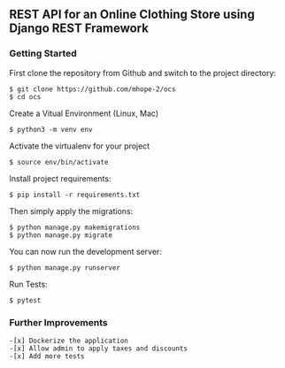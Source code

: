 ## REST API for an Online Clothing Store using Django REST Framework

### Getting Started

First clone the repository from Github and switch to the project directory:

    $ git clone https://github.com/mhope-2/ocs
    $ cd ocs
    
Create a Vitual Environment (Linux, Mac)

    $ python3 -m venv env

Activate the virtualenv for your project

    $ source env/bin/activate
    
Install project requirements:

    $ pip install -r requirements.txt
    
    
Then simply apply the migrations:

    $ python manage.py makemigrations
    $ python manage.py migrate
    

You can now run the development server:

    $ python manage.py runserver

Run Tests:

    $ pytest

### Further Improvements
```
-[x] Dockerize the application  
-[x] Allow admin to apply taxes and discounts
-[x] Add more tests

```